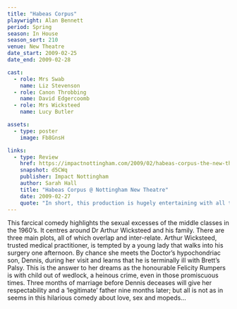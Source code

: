 ```yaml
---
title: "Habeas Corpus"
playwright: Alan Bennett
period: Spring
season: In House
season_sort: 210
venue: New Theatre
date_start: 2009-02-25
date_end: 2009-02-28

cast: 
  - role: Mrs Swab
    name: Liz Stevenson
  - role: Canon Throbbing
    name: David Edgercoomb
  - role: Mrs Wicksteed
    name: Lucy Butler

assets:
  - type: poster
    image: Fb8GnsH

links:
  - type: Review
    href: https://impactnottingham.com/2009/02/habeas-corpus-the-new-theatre/
    snapshot: d5CWq
    publisher: Impact Nottingham
    author: Sarah Hall
    title: "Habeas Corpus @ Nottingham New Theatre"
    date: 2009-02-27
    quote: "In short, this production is hugely entertaining with all the comings and goings, uncompromising positions, misunderstandings, confusion, debauchery and of course laughter that can be hoped for in a farce."
---
```


This farcical comedy highlights the sexual excesses of the middle classes in the 1960’s.  It centres around Dr Arthur Wicksteed and his family. There are three main plots, all of which overlap and inter-relate.  Arthur Wicksteed, trusted medical practitioner, is tempted by a young lady that walks into his surgery one afternoon.  By chance she meets the Doctor’s hypochondriac son, Dennis, during her visit and learns that he is terminally ill with Brett’s Palsy.  This is the answer to her dreams as the honourable Felicity Rumpers is with child out of wedlock, a heinous crime, even in those promiscuous times.  Three months of marriage before Dennis deceases will give her respectability and a ‘legitimate’ father nine months later; but all is not as in seems in this hilarious comedy about love, sex and mopeds…


